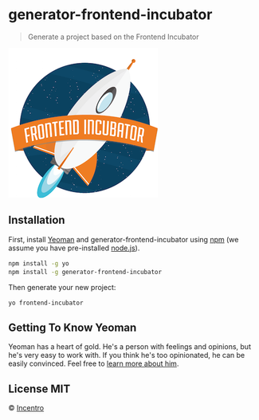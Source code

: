 # generator-frontend-incubator 

> Generate a project based on the Frontend Incubator
 
![Frontend Incubator](./logo.png)

## Installation

First, install [Yeoman](http://yeoman.io) and generator-frontend-incubator using [npm](https://www.npmjs.com/) (we assume you have pre-installed [node.js](https://nodejs.org/)).

```bash
npm install -g yo
npm install -g generator-frontend-incubator
```

Then generate your new project:

```bash
yo frontend-incubator
```

## Getting To Know Yeoman

Yeoman has a heart of gold. He&#39;s a person with feelings and opinions, but he&#39;s very easy to work with. If you think he&#39;s too opinionated, he can be easily convinced. Feel free to [learn more about him](http://yeoman.io/).

## License MIT

 © [Incentro](http://www.incentro.com)
